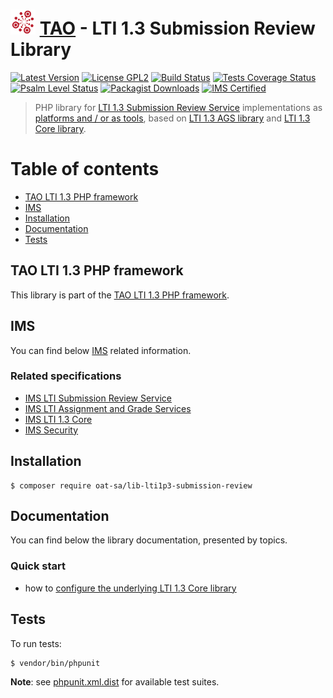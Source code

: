 # <img src="doc/images/logo/logo.png" width="40" height="40"> [TAO](https://www.taotesting.com/) - LTI 1.3 Submission Review Library

[![Latest Version](https://img.shields.io/github/tag/oat-sa/lib-lti1p3-submission-review.svg?style=flat&label=release)](https://github.com/oat-sa/lib-lti1p3-submission-review/tags)
[![License GPL2](http://img.shields.io/badge/licence-GPL%202.0-blue.svg)](http://www.gnu.org/licenses/gpl-2.0.html)
[![Build Status](https://github.com/oat-sa/lib-lti1p3-submission-review/actions/workflows/build.yaml/badge.svg?branch=main)](https://github.com/oat-sa/lib-lti1p3-submission-review/actions)
[![Tests Coverage Status](https://coveralls.io/repos/github/oat-sa/lib-lti1p3-submission-review/badge.svg?branch=main)](https://coveralls.io/github/oat-sa/lib-lti1p3-submission-review?branch=main)
[![Psalm Level Status](https://shepherd.dev/github/oat-sa/lib-lti1p3-submission-review/level.svg)](https://shepherd.dev/github/oat-sa/lib-lti1p3-submission-review)
[![Packagist Downloads](http://img.shields.io/packagist/dt/oat-sa/lib-lti1p3-submission-review.svg)](https://packagist.org/packages/oat-sa/lib-lti1p3-submission-review)
[![IMS Certified](https://img.shields.io/badge/IMS-certified-brightgreen)](https://site.imsglobal.org/certifications/open-assessment-technologies-sa/tao-lti-13-devkit)

> PHP library for [LTI 1.3 Submission Review Service](https://www.imsglobal.org/spec/lti-sr/v1p0) implementations as [platforms and / or as tools](http://www.imsglobal.org/spec/lti/v1p3/#platforms-and-tools), based on [LTI 1.3 AGS library](https://github.com/oat-sa/lib-lti1p3-ags) and [LTI 1.3 Core library](https://github.com/oat-sa/lib-lti1p3-core).

# Table of contents

- [TAO LTI 1.3 PHP framework](#tao-lti-13-php-framework)
- [IMS](#ims)
- [Installation](#installation)
- [Documentation](#documentation)
- [Tests](#tests)

## TAO LTI 1.3 PHP framework

This library is part of the [TAO LTI 1.3 PHP framework](https://oat-sa.github.io/doc-lti1p3/).

## IMS

You can find below [IMS](https://www.imsglobal.org/) related information.

### Related specifications

- [IMS LTI Submission Review Service](https://www.imsglobal.org/spec/lti-sr/v1p0)
- [IMS LTI Assignment and Grade Services](https://www.imsglobal.org/spec/lti-ags/v2p0)
- [IMS LTI 1.3 Core](http://www.imsglobal.org/spec/lti/v1p3)
- [IMS Security](https://www.imsglobal.org/spec/security/v1p0)

## Installation

```console
$ composer require oat-sa/lib-lti1p3-submission-review
```

## Documentation

You can find below the library documentation, presented by topics.

### Quick start

- how to [configure the underlying LTI 1.3 Core library](https://github.com/oat-sa/lib-lti1p3-core#quick-start)

## Tests

To run tests:

```console
$ vendor/bin/phpunit
```
**Note**: see [phpunit.xml.dist](phpunit.xml.dist) for available test suites.
